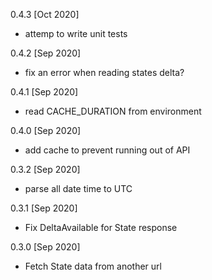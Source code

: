 0.4.3 [Oct 2020]
- attemp to write unit tests

0.4.2 [Sep 2020]
- fix an error when reading states delta?

0.4.1 [Sep 2020]
- read CACHE_DURATION from environment

0.4.0 [Sep 2020]
- add cache to prevent running out of API

0.3.2 [Sep 2020]
- parse all date time to UTC

0.3.1 [Sep 2020]
- Fix DeltaAvailable for State response

0.3.0 [Sep 2020]
- Fetch State data from another url